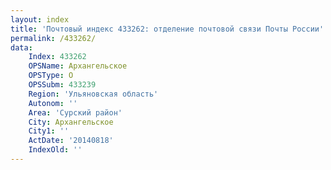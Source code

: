 ```yaml
---
layout: index
title: 'Почтовый индекс 433262: отделение почтовой связи Почты России'
permalink: /433262/
data:
    Index: 433262
    OPSName: Архангельское
    OPSType: О
    OPSSubm: 433239
    Region: 'Ульяновская область'
    Autonom: ''
    Area: 'Сурский район'
    City: Архангельское
    City1: ''
    ActDate: '20140818'
    IndexOld: ''
---
```

